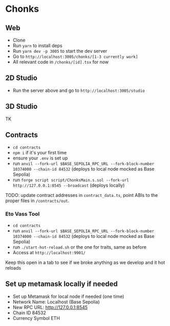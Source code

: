 # Chonks

## Web

* Clone
* Run `yarn` to install deps
* Run `yarn dev -p 3005` to start the dev server
* Go to `http://localhost:3005/chonks/[1-3 currently work]`
* All relevant code in `/chonks/[id].tsx` for now

## 2D Studio

* Run the server above and go to `http://localhost:3005/studio`

## 3D Studio

TK

## Contracts

* `cd contracts`
* `npm i` if it's your first time
* ensure your `.env` is set up
* run `anvil --fork-url $BASE_SEPOLIA_RPC_URL --fork-block-number 10374000 --chain-id 84532` (deploys to local node mocked as Base Sepolia)
* run `forge script script/ChonksMain.s.sol --fork-url http://127.0.0.1:8545 --broadcast` (deploys locally)

TODO: update contract addresses in `contract_data.ts`, point ABIs to the proper files in `/contracts/out`.

### Eto Vass Tool

* `cd contracts`
* run `anvil --fork-url $BASE_SEPOLIA_RPC_URL --fork-block-number 10374000 --chain-id 84532` (deploys to local node mocked as Base Sepolia)
* run `./start-hot-reload.sh` or the one for traits, same as before
* Access at `http://localhost:9901/`

Keep this open in a tab to see if we broke anything as we develop and it hot reloads

## Set up metamask locally if needed

* Set up Metamask for local node if needed (one time)
* Network Name: Localhost (Base Sepolia)
* New RPC URL: http://127.0.0.1:8545
* Chain ID 84532
* Currency Symbol ETH
